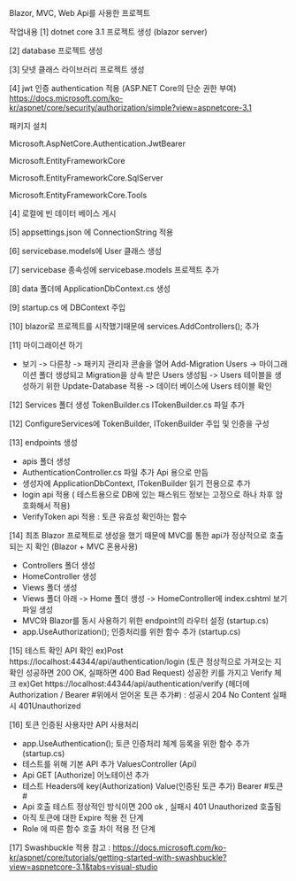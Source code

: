 Blazor, MVC, Web Api를 사용한 프로젝트


작업내용
[1] dotnet core 3.1 프로젝트 생성 (blazor server)

[2] database 프로젝트 생성

[3] 닷넷  클래스 라이브러리 프로젝트 생성

[4] jwt 인증 authentication 적용 (ASP.NET Core의 단순 권한 부여)
https://docs.microsoft.com/ko-kr/aspnet/core/security/authorization/simple?view=aspnetcore-3.1

패키지 설치

Microsoft.AspNetCore.Authentication.JwtBearer

Microsoft.EntityFrameworkCore

Microsoft.EntityFrameworkCore.SqlServer

Microsoft.EntityFrameworkCore.Tools

[4] 로컬에 빈 데이터 베이스 게시

[5] appsettings.json 에 ConnectionString 적용

[6] servicebase.models에 User 클래스 생성

[7] servicebase 종속성에 servicebase.models 프로젝트 추가

[8] data 폴더에 ApplicationDbContext.cs 생성

[9] startup.cs 에 DBContext 주입

[10] blazor로 프로젝트를 시작했기때문에 services.AddControllers(); 추가

[11] 마이그래이션 하기
- 보기 -> 다른창 -> 패키지 관리자 콘솔을 열어 Add-Migration Users
-> 마이그래이션 폴더 생성되고 Migration을 상속 받은 Users 생성됨
-> Users 테이블을 생성하기 위한 Update-Database 적용 -> 데이터 베이스에 Users 테이블 확인

[12] Services 폴더 생성
TokenBuilder.cs
ITokenBuilder.cs 파일 추가

[12] ConfigureServices에 TokenBuilder, ITokenBuilder 주입 및 인증을 구성

[13] endpoints 생성
- apis 폴더 생성 
- AuthenticationController.cs 파일 추가 Api 용으로 만듬
- 생성자에  ApplicationDbContext, ITokenBuilder 읽기 전용으로 추가
- login api 적용 ( 테스트용으로 DB에 있는 패스워드 정보는 고정으로 하나 차후 암호화해서 적용)
- VerifyToken api 적용 : 토큰 유효성 확인하는 함수


[14] 최초 Blazor 프로젝트로 생성을 했기 때문에 MVC를 통한 api가 정상적으로 호출되는 지 확인 (Blazor + MVC 혼용사용)
- Controllers 폴더 생성
- HomeController 생성
- Views 폴더 생성
- Views 폴더 아래 -> Home 폴더 생성 -> HomeController에 index.cshtml 보기 파일 생성
- MVC와 Blazor를 동시 사용하기 위한 endpoint의 라우터 설정 (startup.cs)
- app.UseAuthorization(); 인증처리를 위한 함수 추가 (startup.cs)

[15] 테스트 확인
API 확인
ex)Post https://localhost:44344/api/authentication/login (토큰 정상적으로 가져오는 지 확인 성공하면 200 OK, 실패하면 400 Bad Request)
성공한 키를 가지고 Verify 체크
ex)Get https://localhost:44344/api/authentication/verify (헤더에 Authorization / Bearer #위에서 얻어온 토큰 추가#)
: 성공시 204 No Content 실패시 401Unauthorized

[16] 토큰 인증된 사용자만 API 사용처리
- app.UseAuthentication(); 토큰 인증처리 체계 등록을 위한 함수 추가 (startup.cs)
- 테스트를 위해 기본 API 추가  ValuesController (Api)
- Api GET [Authorize] 어노테이션 추가
- 테스트 Headers에 key(Authorization) Value(인증된 토큰 추가) Bearer #토큰#
- Api 호출 테스트 정상적인 방식이면 200 ok , 실패시 401 Unauthorized 호출됨
- 아직 토큰에 대한 Expire 적용 전 단계
- Role 에 따른 함수 호출 차이 적용 전 단계

[17] Swashbuckle 적용
참고 : https://docs.microsoft.com/ko-kr/aspnet/core/tutorials/getting-started-with-swashbuckle?view=aspnetcore-3.1&tabs=visual-studio










































